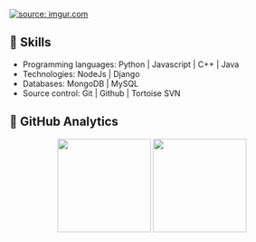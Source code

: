 <a href="https://imgur.com/QfgY2Su"><img src="https://i.imgur.com/QfgY2Su.png" title="source: imgur.com" /></a>

## 🦊 Skills
- Programming languages: Python | Javascript | C++ | Java
- Technologies: NodeJs | Django
- Databases: MongoDB | MySQL
- Source control:  Git | Github | Tortoise SVN

## 🔧 GitHub Analytics

<p align="center">
  <img height="165cm" src="https://github-readme-stats-eight-theta.vercel.app/api?username=AdickRincones133&show_icons=true&include_all_commits=true&count_private=true&hide_border=true&title_color=E8CFC1&icon_color=E8CFC1&text_color=E8CFC1&bg_color=190101"/>
  <img height="165cm" src="https://github-readme-stats-eight-theta.vercel.app/api/top-langs/?username=AdickRincones133&layout=compact&langs_count=8&hide_border=true&title_color=E8CFC1&icon_color=E8CFC1&text_color=E8CFC1&bg_color=190101"/>
</a>
</p>
